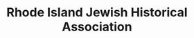 ---
layout: repo
title: "Rhode Island Jewish Historical Association"
id: 178
permalink: repos/178/
---